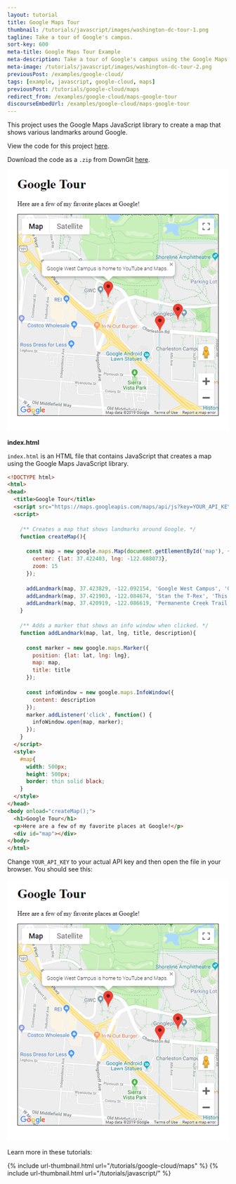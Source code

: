 ```yaml
---
layout: tutorial
title: Google Maps Tour
thumbnail: /tutorials/javascript/images/washington-dc-tour-1.png
tagline: Take a tour of Google's campus.
sort-key: 600
meta-title: Google Maps Tour Example
meta-description: Take a tour of Google's campus using the Google Maps JavaScript library.
meta-image: /tutorials/javascript/images/washington-dc-tour-2.png
previousPost: /examples/google-cloud/
tags: [example, javascript, google-cloud, maps]
previousPost: /tutorials/google-cloud/maps
redirect_from: /examples/google-cloud/maps-google-tour
discourseEmbedUrl: /examples/google-cloud/maps-google-tour
---
```


This project uses the Google Maps JavaScript library to create a map that shows various landmarks around Google.

View the code for this project [here](https://github.com/KevinWorkman/HappyCoding/tree/gh-pages/examples/google-cloud/google-cloud-example-projects/maps-google-tour).

Download the code as a `.zip` from DownGit [here](https://downgit.github.io/#/home?url=https://github.com/KevinWorkman/HappyCoding/tree/gh-pages/examples/google-cloud/google-cloud-example-projects/maps-google-tour).

![google tour map](/examples/google-cloud/google-cloud-example-projects/maps-google-tour/screenshot.png)

**index.html**

 `index.html` is an HTML file that contains JavaScript that creates a map using the Google Maps JavaScript library.

```html
<!DOCTYPE html>
<html>
<head>
  <title>Google Tour</title>
  <script src="https://maps.googleapis.com/maps/api/js?key=YOUR_API_KEY"></script>
  <script>

    /** Creates a map that shows landmarks around Google. */
    function createMap(){

      const map = new google.maps.Map(document.getElementById('map'), {
        center: {lat: 37.422403, lng: -122.088073},
        zoom: 15
      });

      addLandmark(map, 37.423829, -122.092154, 'Google West Campus', 'Google West Campus is home to YouTube and Maps.')
      addLandmark(map, 37.421903, -122.084674, 'Stan the T-Rex', 'This is Stan, the T-Rex statue.')
      addLandmark(map, 37.420919, -122.086619, 'Permanente Creek Trail', 'Permanente Creek Trail connects Google to a system of bike trails.');
    }

    /** Adds a marker that shows an info window when clicked. */
    function addLandmark(map, lat, lng, title, description){

      const marker = new google.maps.Marker({
        position: {lat: lat, lng: lng},
        map: map,
        title: title
      });

      const infoWindow = new google.maps.InfoWindow({
        content: description
      });
      marker.addListener('click', function() {
        infoWindow.open(map, marker);
      });
    }
  </script>
  <style>
    #map{
      width: 500px;
      height: 500px;
      border: thin solid black;
    }
  </style>
</head>
<body onload="createMap();">
  <h1>Google Tour</h1>
  <p>Here are a few of my favorite places at Google!</p>
  <div id="map"></div>
</body>
</html>
```

Change `YOUR_API_KEY` to your actual API key and then open the file in your browser. You should see this:

![google tour map](/examples/google-cloud/google-cloud-example-projects/maps-google-tour/screenshot.png)

Learn more in these tutorials:

{% include url-thumbnail.html url="/tutorials/google-cloud/maps" %}
{% include url-thumbnail.html url="/tutorials/javascript/" %}
